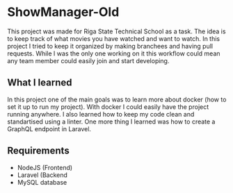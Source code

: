 # ShowManager-Old
This project was made for Riga State Technical School as a task. The idea is to keep track of what movies you have watched and want to watch. In this project I tried to keep it organized by making branchees and having pull requests. While I was the only one working on it this workflow could mean any team member could easily join and start developing.

## What I learned
In this project one of the main goals was to learn more about docker (how to set it up to run my project). With docker I could easily have the project running anywhere. I also learned how to keep my code clean and standartised using a linter. One more thing I learned was how to create a GraphQL endpoint in Laravel.

## Requirements

 - NodeJS (Frontend)
 - Laravel (Backend
 - MySQL database
